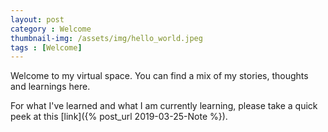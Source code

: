 ```yaml
---
layout: post
category : Welcome
thumbnail-img: /assets/img/hello_world.jpeg
tags : [Welcome]
---
```


Welcome to my virtual space. You can find a mix of my stories, thoughts and learnings here.

For what I've learned and what I am currently learning, please take a quick peek at this [link]({% post_url 2019-03-25-Note %}).

